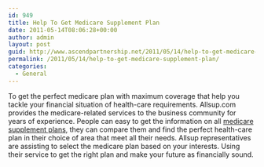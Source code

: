 ```yaml
---
id: 949
title: Help To Get Medicare Supplement Plan
date: 2011-05-14T08:06:28+00:00
author: admin
layout: post
guid: http://www.ascendpartnership.net/2011/05/14/help-to-get-medicare-supplement-plan/
permalink: /2011/05/14/help-to-get-medicare-supplement-plan/
categories:
  - General
---
```

To get the perfect medicare plan with maximum coverage that help you tackle your financial situation of health-care requirements. Allsup.com provides the medicare-related services to the business community for years of experience. People can easy to get the information on all [medicare supplement plans](http://www.allsup.com/medicare-advisor.aspx), they can compare them and find the perfect health-care plan in their choice of area that meet all their needs. Allsup representatives are assisting to select the medicare plan based on your interests. Using their service to get the right plan and make your future as financially sound.